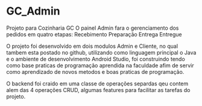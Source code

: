 # GC_Admin

Projeto para Cozinharia GC
O painel Admin fara o gerenciamento dos pedidos em quatro etapas:
Recebimento
Preparação
Entrega
Entregue

O projeto foi desenvolvido em dois modulos Admin e Cliente, no qual tambem esta postado no github, utilizando como linguagem principal 
o Java e o ambiente de desenvolvimento Android Studio, foi construindo tendo como base praticas de programação aprendida na faculdade
afim de servir como aprendizado de novos metodos e boas praticas de programação.

O backend foi craido em uma classe de operações separdas qeu contem alem das 4 operações CRUD, algumas features para facilitar as
tarefas do projeto.
